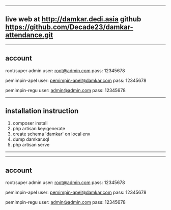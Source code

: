 ------------------
live web at http://damkar.dedi.asia
github https://github.com/Decade23/damkar-attendance.git
------------------

------------------
account
-----------------
root/super admin
user: root@admin.com
pass: 12345678

pemimpin-apel
user: pemimpin-apel@damkar.com
pass: 12345678

pemimpin-regu
user: admin@admin.com
pass: 12345678

------------------
installation instruction
------------------

1. composer install
2. php artisan key:generate
3. create schema 'damkar' on local env 
3. dump damkar.sql
4. php artisan serve
--------------------------

------------------
account
-----------------
root/super admin
user: root@admin.com
pass: 12345678

pemimpin-apel
user: pemimpin-apel@damkar.com
pass: 12345678

pemimpin-regu
user: admin@admin.com
pass: 12345678
